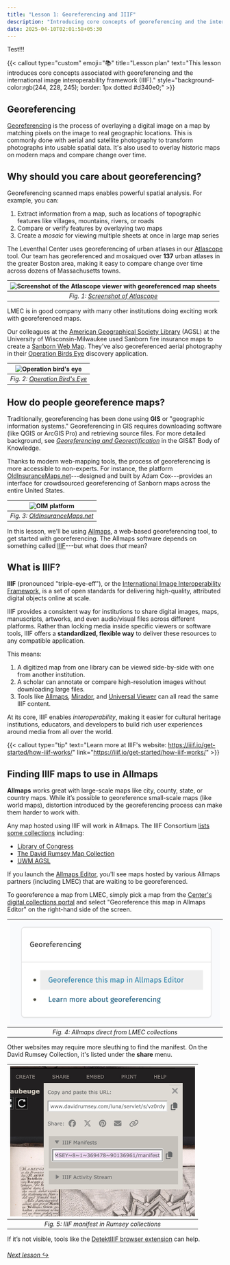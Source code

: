```yaml
---
title: "Lesson 1: Georeferencing and IIIF"
description: "Introducing core concepts of georeferencing and the international image interoperability framework (IIIF)"
date: 2025-04-10T02:01:58+05:30
---
```


Test!!!

{{< callout type="custom" emoji="📚" title="Lesson plan" text="This lesson introduces core concepts associated with georeferencing and the international image interoperability framework (IIIF)." style="background-color:rgb(244, 228, 245); border: 1px dotted #d340e0;" >}}

<!-- ## [here.allmaps.org](https://here.allmaps.org)

Go to [here.allmaps.org](https://here.allmaps.org) in your browser and, if prompted, allow the website to access your location.

The maps returned are maps that have been **georeferenced** using the Allmaps platform. They're all maps held in digital collections—for example,
the [AGSL Digital Map Collection](https://uwm.edu/lib-collections/agsl-digital-map-collection/).
In fact, any map in our collection can be used, and so can maps from any collection that uses **IIIF**, the **International Image Interoperability Framework**. -->

## Georeferencing

[Georeferencing](https://en.wikipedia.org/wiki/Georeferencing) is the process of overlaying a digital image on a map by matching pixels on the image to real geographic locations. This is commonly done with aerial and satellite photography to transform photographs into usable spatial data. It's also used to overlay historic maps on modern maps and compare change over time.

## Why should you care about georeferencing?

Georeferencing scanned maps enables powerful spatial analysis. For example, you can:

1. Extract information from a map, such as locations of topographic features like villages, mountains, rivers, or roads
2. Compare or verify features by overlaying two maps
3. Create a *mosaic* for viewing multiple sheets at once in large map series

The Leventhal Center uses georeferencing of urban atlases in our [Atlascope](https://atlascope.org) tool. Our team has georeferenced and mosaiqued over **137** urban atlases in the greater Boston area, making it easy to compare change over time across dozens of Massachusetts towns.

| ![Screenshot of the Atlascope viewer with georeferenced map sheets](../../images/Atlascope.png) |
|:-:|
| *Fig. 1: [Screenshot of Atlascope](https://atlascope.org)* |

LMEC is in good company with many other institutions doing exciting work with georeferenced maps.

Our colleagues at the [American Geographical Society Library](https://uwm.edu/libraries/agsl/) (AGSL) at the University of Wisconsin-Milwaukee used Sanborn fire insurance maps to create a [Sanborn Web Map](https://webgis.uwm.edu/agsl/sanborn/). They've also georeferenced aerial photography in their [Operation Birds Eye](https://uwm.maps.arcgis.com/apps/webappviewer/index.html?id=4e066bb8e5664d189ac3e77c26d21712) discovery application.

| ![Operation bird's eye](../../images/birdseye.png) |
|:-:|
| *Fig. 2: [Operation Bird's Eye](https://uwm.maps.arcgis.com/apps/webappviewer/index.html?id=4e066bb8e5664d189ac3e77c26d21712)* |

## How do people georeference maps?

Traditionally, georeferencing has been done using **GIS** or "geographic information systems." Georeferencing in GIS requires downloading software (like QGIS or ArcGIS Pro) and retrieving source files. For more detailed background, see [*Georeferencing and Georectification*](https://gistbok-topics.ucgis.org/DC-01-030) in the GIS&T Body of Knowledge.

Thanks to modern web-mapping tools, the process of georeferencing is more accessible to non-experts. For instance, the platform [OldInsuranceMaps.net](https://oldinsurancemaps.net/)---designed and built by Adam Cox---provides an interface for crowdsourced georeferencing of Sanborn maps across the entire United States.

| ![OIM platform](https://about.oldinsurancemaps.net/_assets/images/vsummary-031922.jpg) |
|:-:|
| *Fig. 3: [OldInsuranceMaps.net](https://uwm.maps.arcgis.com/apps/webappviewer/index.html?id=4e066bb8e5664d189ac3e77c26d21712)* |

In this lesson, we'll be using [Allmaps](https://allmaps.org), a web-based georeferencing tool, to get started with georeferencing. The Allmaps software depends on something called [IIIF](https://iiif.io)---but what does *that* mean?

## What is IIIF?

**IIIF** (pronounced "triple-eye-eff"), or the [International Image Interoperability Framework](https://iiif.io/),
is a set of open standards for delivering high-quality, attributed digital objects online at scale.

IIIF provides a consistent way for institutions to share digital images, maps, manuscripts, artworks, and even audio/visual files across different platforms.
Rather than locking media inside specific viewers or software tools, IIIF offers a **standardized, flexible way** to deliver these resources to any compatible application.

This means:

1. A digitized map from one library can be viewed side-by-side with one from another institution.
2. A scholar can annotate or compare high-resolution images without downloading large files.
3. Tools like [Allmaps](https://allmaps.org/), [Mirador](https://projectmirador.org/), and [Universal Viewer](https://universalviewer.io/) can all read the same IIIF content.

At its core, IIIF enables *interoperability*, making it easier for cultural heritage institutions, educators, and developers to build rich user experiences around media from all over the world.

{{< callout type="tip" text="Learn more at IIIF's website: https://iiif.io/get-started/how-iiif-works/" link="https://iiif.io/get-started/how-iiif-works/" >}}

## Finding IIIF maps to use in Allmaps

**Allmaps** works great with large-scale maps like city, county, state, or country maps.
While it’s possible to georeference small-scale maps (like world maps), distortion introduced by the georeferencing process can make them harder to work with.

Any map hosted using IIIF will work in Allmaps.
The IIIF Consortium [lists some collections](https://iiif.io/guides/finding_resources/) including:
- [Library of Congress](https://www.loc.gov/maps)
- [The David Rumsey Map Collection](https://www.davidrumsey.com/luna/servlet/view/all)
- [UWM AGSL](https://uwm.edu/lib-collections/agsl-digital-map-collection/)

If you launch the [Allmaps Editor](https://editor.allmaps.org), you'll see maps hosted by various Allmaps partners (including LMEC) that are waiting to be georeferenced.

To georeference a map from LMEC, simply pick a map from the [Center's digital collections portal](https://collections.leventhalmap.org/) and select "Georeference this map in Allmaps Editor" on the right-hand side of the screen.

| ![Screenshot showing the Allmaps georeferencing button in LMEC digital collection](../../images/lmec-sidebar.png) |
|:-:|
| *Fig. 4: Allmaps direct from LMEC collections* |

Other websites may require more sleuthing to find the manifest. On the David Rumsey Collection, it's listed under the **share** menu.

| ![Screenshot of the menu option to find IIIF manifests in the David Rumsey Map Collection](../../images/rumsey.png) |
|:-:|
| *Fig. 5: IIIF manifest in Rumsey collections* |

If it’s not visible, tools like the [DetektIIIF browser extension](https://seige.digital/en/detektiiif/) can help.

###### [Next lesson ↪](../lesson-2)